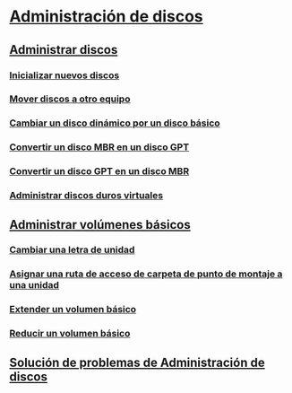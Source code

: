 # [Administración de discos](overview-of-disk-management.md)
## [Administrar discos](manage-disks.md)
### [Inicializar nuevos discos](initialize-new-disks.md)
### [Mover discos a otro equipo](move-disks-to-another-computer.md)
### [Cambiar un disco dinámico por un disco básico](change-a-dynamic-disk-back-to-a-basic-disk.md)
### [Convertir un disco MBR en un disco GPT](change-an-mbr-disk-into-a-gpt-disk.md)   
### [Convertir un disco GPT en un disco MBR](change-a-gpt-disk-into-an-mbr-disk.md)         
### [Administrar discos duros virtuales](manage-virtual-hard-disks.md)
## [Administrar volúmenes básicos](manage-basic-volumes.md)
### [Cambiar una letra de unidad](change-a-drive-letter.md)
### [Asignar una ruta de acceso de carpeta de punto de montaje a una unidad](assign-a-mount-point-folder-path-to-a-drive.md)
### [Extender un volumen básico](extend-a-basic-volume.md)
### [Reducir un volumen básico](shrink-a-basic-volume.md)
## [Solución de problemas de Administración de discos](troubleshooting-disk-management.md)